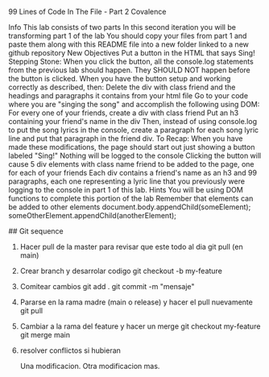 99 Lines of Code In The File - Part 2
Covalence

Info
This lab consists of two parts
In this second iteration you will be transforming part 1 of the lab
You should copy your files from part 1 and paste them along with this README file into a new folder linked to a new github repository
New Objectives
Put a button in the HTML that says Sing!
Stepping Stone: When you click the button, all the console.log statements from the previous lab should happen. They SHOULD NOT happen before the button is clicked.
When you have the button setup and working correctly as described, then:
Delete the div with class friend and the headings and paragraphs it contains from your html file
Go to your code where you are "singing the song" and accomplish the following using DOM:
For every one of your friends, create a div with class friend
Put an h3 containing your friend's name in the div
Then, instead of using console.log to put the song lyrics in the console, create a paragraph for each song lyric line and put that paragraph in the friend div.
To Recap:
When you have made these modifications, the page should start out just showing a button labeled "Sing!"
Nothing will be logged to the console
Clicking the button will cause 5 div elements with class name friend to be added to the page, one for each of your friends
Each div contains a friend's name as an h3 and 99 paragraphs, each one representing a lyric line that you previously were logging to the console in part 1 of this lab.
Hints
You will be using DOM functions to complete this portion of the lab
Remember that elements can be added to other elements
document.body.appendChild(someElement);
someOtherElement.appendChild(anotherElement);

## Git sequence

1. Hacer pull de la master para revisar que este todo al dia
   git pull (en main)
2. Crear branch y desarrolar codigo
   git checkout -b my-feature
3. Comitear cambios
   git add .
   git commit -m "mensaje"
4. Pararse en la rama madre (main o release) y hacer el pull nuevamente
   git pull
5. Cambiar a la rama del feature y hacer un merge
   git checkout my-feature
   git merge main
6. resolver conflictos si hubieran


   Una modificacion.
   Otra modificacion mas.
